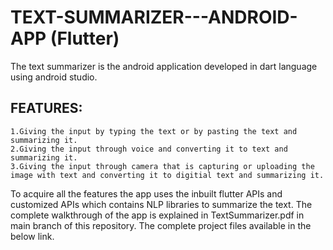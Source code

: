 # TEXT-SUMMARIZER---ANDROID-APP (Flutter)
The text summarizer is the android application developed in dart language using android studio.
## FEATURES:
    1.Giving the input by typing the text or by pasting the text and summarizing it.
    2.Giving the input through voice and converting it to text and summarizing it.
    3.Giving the input through camera that is capturing or uploading the image with text and converting it to digitial text and summarizing it.
To acquire all the features the app uses the inbuilt flutter APIs and customized APIs which contains NLP libraries to summarize the text.
The complete walkthrough of the app is explained in TextSummarizer.pdf in main branch of this repository.
The complete project files available in the below link.

